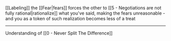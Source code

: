 [[Labeling]] the [[Fear|fears]] forces the other to [[5 - Negotiations are not fully rational|rationalize]] what you've said, making the fears unreasonable - and you as a token of such realization becomes less of a treat

---

Understanding of [[0 - Never Split The Difference]]
